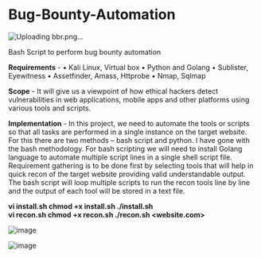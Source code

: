 # Bug-Bounty-Automation


![Uploading bbr.png…]()

Bash Script to perform bug bounty automation

<b>Requirements</b> -
•	Kali Linux, Virtual box
•	Python and Golang
•	Sublister, Eyewitness
•	Assetfinder, Amass, Httprobe
•	Nmap, Sqlmap

<b>Scope</b> - It will give us a viewpoint of how ethical hackers detect vulnerabilities in web applications, mobile apps and other platforms using various tools and scripts.

<b>Implementation</b> - In this project, we need to automate the tools or scripts so that all tasks are performed in a single instance on the target website. For this there are two methods – bash script and python. I have gone with the bash methodology. For bash scripting we will need to install Golang language to automate multiple script lines in a single shell script file. Requirement gathering is to be done first by selecting tools that will help in quick recon of the target website providing valid understandable output. The bash script will loop multiple scripts to run the recon tools line by line and the output of each tool will be stored in a text file.

<b> vi install.sh
  chmod +x install.sh
  ./install.sh
</b>
<br>
<b> vi recon.sh
  chmod +x recon.sh
  ./recon.sh <website.com>
</b>
  
![image](https://user-images.githubusercontent.com/61228111/175811304-99cb6171-51da-4510-b475-4bed88f972b2.png)

![image](https://user-images.githubusercontent.com/61228111/175811309-6b7ca410-a370-42bc-aebd-d3c43e367bb7.png)
